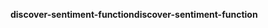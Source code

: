 <span data-ttu-id="65cc8-101">**discover-sentiment-function**</span><span class="sxs-lookup"><span data-stu-id="65cc8-101">**discover-sentiment-function**</span></span>